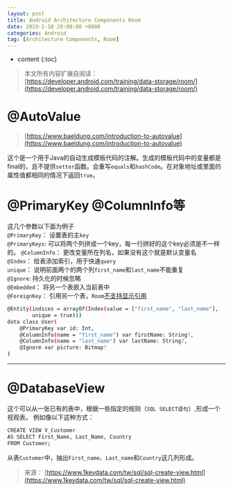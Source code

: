 ```yaml
---
layout: post
title: Android Architecture Components Room
date: 2019-1-10 20:00:00 +0800
categories: Android
tag: [Architecture Components, Room]
---
```


* content
{:toc}

>本文所有内容扩展自阅读：[https://developer.android.com/training/data-storage/room/](https://developer.android.com/training/data-storage/room/)


@AutoValue
====================================
>[https://www.baeldung.com/introduction-to-autovalue](https://www.baeldung.com/introduction-to-autovalue)

这个是一个用于Java的自动生成模板代码的注解。生成的模板代码中的变量都是final的，且不提供`setter`函数。会重写`equals`和`hashCode`。在对象地址或里面的属性值都相同的情况下返回`true`。


@PrimaryKey @ColumnInfo等
======================================
这几个参数以下面为例子  
`@PrimaryKey`： 设置表的主`key`  
`@PrimaryKeys`: 可以将两个列拼成一个key，每一行拼好的这个key必须是不一样的。
`@ColumnInfo`： 更改变量所在列名，如果没有这个就是默认变量名  
`@Index`： 给表添加索引，用于快速`query`  
`unique`： 说明前面两个的两个列`first_name`和`last_name`不能重复  
`@Ignore`: 持久化的时候忽略  
`@Embedded`： 将另一个表嵌入当前表中  
`@ForeignKey`： 引用另一个表，`Room`[不支持显示引用](https://developer.android.com/training/data-storage/room/referencing-data.html#understand-no-object-references)
```bash
@Entity(indices = arrayOf(Index(value = ["first_name", "last_name"],
        unique = true)))
data class User(
    @PrimaryKey var id: Int,
    @ColumnInfo(name = "first_name") var firstName: String?,
    @ColumnInfo(name = "last_name") var lastName: String?,
    @Ignore var picture: Bitmap?
)
```
-----------------------------------------------------------------------------

@DatabaseView
======================================
这个可以从一张已有的表中，根据一些指定的规则（`SQL SELECT语句`）,形成一个视观表。
例如像以下这种方式：
```bash
CREATE VIEW V_Customer
AS SELECT First_Name, Last_Name, Country
FROM Customer;
```
从表`Customer`中，抽出`First_name`、`Last_name`和`Country`这几列形成。
>来源： [https://www.1keydata.com/tw/sql/sql-create-view.html](https://www.1keydata.com/tw/sql/sql-create-view.html)
